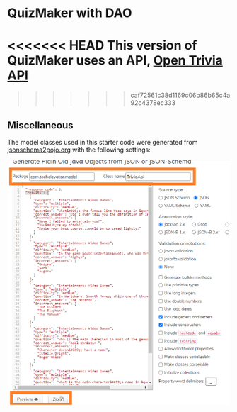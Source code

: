 # QuizMaker with DAO
<<<<<<< HEAD
This version of QuizMaker uses an API, [Open Trivia API](https://opentdb.com/api_config.php)
=======
>>>>>>> caf72561c38d1169c06b86b65c4a92c4378ec333

## Miscellaneous

The model classes used in this starter code were generated from [jsonschema2pojo.org](https://www.jsonschema2pojo.org/) with the following settings:

![trivia api schema](./images/json-trivia-schema.png)